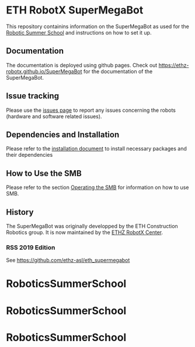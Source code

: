 # ETH RobotX SuperMegaBot
This repository containins information on the SuperMegaBot as used for the [Robotic Summer School](https://center-for-robotics.ethz.ch/education/summer-school.html) and instructions on how to set it up.

## Documentation
The documentation is deployed using github pages. Check out https://ethz-robotx.github.io/SuperMegaBot for the documentation of the SuperMegaBot.

## Issue tracking
Please use the [issues page](https://github.com/ETHZ-RobotX/SuperMegaBot/issues) to report any issues concerning the robots (hardware and software related issues). 

## Dependencies and Installation
Please refer to the [installation document](/docs/core-software/installation_core.md) to install necessary packages and their dependencies

## How to Use the SMB
Please refer to the section [Operating the SMB](/docs/robot-operation/index.md) for information on how to use SMB.  

## History
The SuperMegaBot was originally developped by the ETH Construction Robotics group. It is now maintained by the [ETHZ RobotX Center](https://center-for-robotics.ethz.ch/).

### RSS 2019 Edition
See https://github.com/ethz-asl/eth_supermegabot
# RoboticsSummerSchool
# RoboticsSummerSchool
# RoboticsSummerSchool
